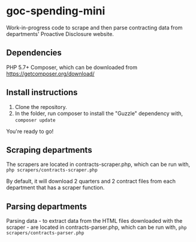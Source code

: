 # goc-spending-mini

Work-in-progress code to scrape and then parse contracting data from departments' Proactive Disclosure website.

## Dependencies 

PHP 5.7+
Composer, which can be downloaded from <https://getcomposer.org/download/>

## Install instructions

1. Clone the repository.
2. In the folder, run composer to install the "Guzzle" dependency with, `composer update`

You're ready to go!

## Scraping departments

The scrapers are located in contracts-scraper.php, which can be run with, `php scrapers/contracts-scraper.php`

By default, it will download 2 quarters and 2 contract files from each department that has a scraper function.

## Parsing departments

Parsing data - to extract data from the HTML files downloaded with the scraper - are located in contracts-parser.php, which can be run with, `php scrapers/contracts-parser.php`
